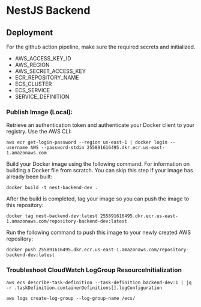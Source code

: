 # NestJS Backend

## Deployment

For the github action pipeline, make sure the required secrets and initialized.

- AWS_ACCESS_KEY_ID
- AWS_REGION
- AWS_SECRET_ACCESS_KEY
- ECR_REPOSITORY_NAME
- ECS_CLUSTER
- ECS_SERVICE
- SERVICE_DEFINITION

### Publish Image (Local):

Retrieve an authentication token and authenticate your Docker client to your registry.
Use the AWS CLI:

```shell
aws ecr get-login-password --region us-east-1 | docker login --username AWS --password-stdin 255891616495.dkr.ecr.us-east-1.amazonaws.com
```

Build your Docker image using the following command. For information on building a Docker file from scratch. You can skip this step if your image has already been built:

```shell
docker build -t nest-backend-dev .
```

After the build is completed, tag your image so you can push the image to this repository:

```shell
docker tag nest-backend-dev:latest 255891616495.dkr.ecr.us-east-1.amazonaws.com/repository-backend-dev:latest
```

Run the following command to push this image to your newly created AWS repository:

```shell
docker push 255891616495.dkr.ecr.us-east-1.amazonaws.com/repository-backend-dev:latest
```

### Troubleshoot CloudWatch LogGroup ResourceInitialization

```shell
aws ecs describe-task-definition --task-definition backend-dev:1 | jq -r .taskDefinition.containerDefinitions[].logConfiguration
```

```shell
aws logs create-log-group --log-group-name /ecs/
```
